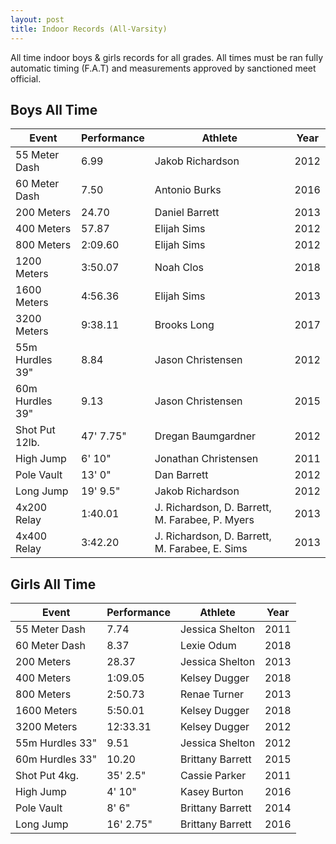 ```yaml
---
layout: post
title: Indoor Records (All-Varsity)
---
```

All time indoor boys & girls records for all grades. All times must be ran fully automatic timing (F.A.T) and measurements approved by sanctioned meet official.

## Boys All Time

| Event           | Performance | Athlete           | Year |
| --------------- | ----------- | ----------------- | ---- |
| 55 Meter Dash   | 6.99        | Jakob Richardson     | 2012 |
| 60 Meter Dash   | 7.50        | Antonio Burks      | 2016 |
| 200 Meters      | 24.70       | Daniel Barrett     | 2013 |
| 400 Meters      | 57.87     | Elijah Sims      | 2012 |
| 800 Meters      | 2:09.60     | Elijah Sims      | 2012 |
| 1200 Meters      | 3:50.07     | Noah Clos      | 2018 |
| 1600 Meters     | 4:56.36     | Elijah Sims      | 2013 |
| 3200 Meters     | 9:38.11    | Brooks Long       | 2017 |
| 55m Hurdles 39" | 8.84       | Jason Christensen   | 2012 |
| 60m Hurdles 39" | 9.13       | Jason Christensen   | 2015 |
| Shot Put 12lb.  | 47' 7.75"      | Dregan Baumgardner     | 2012 |
| High Jump       | 6' 10"       | Jonathan Christensen | 2011 |
| Pole Vault      | 13' 0"       | Dan Barrett       | 2012 |
| Long Jump       | 19' 9.5"      | Jakob Richardson       | 2012 |
| 4x200 Relay | 1:40.01 | J. Richardson, D. Barrett, M. Farabee, P. Myers | 2013 |
| 4x400 Relay | 3:42.20 | J. Richardson, D. Barrett, M. Farabee, E. Sims | 2013 |
 

## Girls All Time

| Event           | Performance | Athlete          | Year |
| --------------- | ----------- | ---------------- | ---- |
| 55 Meter Dash   | 7.74        | Jessica Shelton  | 2011 |
| 60 Meter Dash   | 8.37        | Lexie Odum     | 2018 |
| 200 Meters      | 28.37       | Jessica Shelton | 2013 |
| 400 Meters      | 1:09.05     | Kelsey Dugger      | 2018 |
| 800 Meters      | 2:50.73            | Renae Turner | 2013     |
| 1600 Meters     | 5:50.01       | Kelsey Dugger |   2018   |
| 3200 Meters     | 12:33.31    | Kelsey Dugger    | 2012 |
| 55m Hurdles 33" | 9.51        | Jessica Shelton  | 2012 |
| 60m Hurdles 33" | 10.20       | Brittany Barrett     | 2015 |
| Shot Put 4kg.   | 35' 2.5"     | Cassie Parker       | 2011 |
| High Jump       | 4' 10"       | Kasey Burton       | 2016 |
| Pole Vault      |  8' 6"      | Brittany Barrett     | 2014 |
| Long Jump       | 16' 2.75"      | Brittany Barrett     | 2016 |
